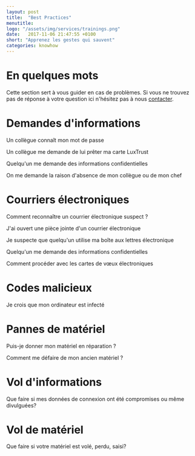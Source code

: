 ```yaml
---
layout: post
title:  "Best Practices"
menutitle:  
logo: "/assets/img/services/trainings.png"
date:   2017-11-06 21:47:55 +0100
short: "Apprenez les gestes qui sauvent"
categories: knowhow
---
```

# En quelques mots
Cette section sert à vous guider en cas de problèmes. Si vous ne trouvez pas de réponse à votre question ici n'hésitez pas à nous [contacter](mailto:info@cases.lu?subject=best%20bractice%20missing).

# Demandes d'informations
Un collègue connaît mon mot de passe

Un collègue me demande de lui prêter ma carte LuxTrust

Quelqu'un me demande des informations confidentielles

On me demande la raison d'absence de mon collègue ou de mon chef

# Courriers électroniques
Comment reconnaître un courrier électronique suspect ?

J'ai ouvert une pièce jointe d'un courrier électronique

Je suspecte que quelqu'un utilise ma boîte aux lettres électronique

Quelqu'un me demande des informations confidentielles

Comment procéder avec les cartes de vœux électroniques

# Codes malicieux
Je crois que mon ordinateur est infecté

# Pannes de matériel
Puis-je donner mon matériel en réparation ?

Comment me défaire de mon ancien matériel ?

# Vol d'informations
Que faire si mes données de connexion ont été compromises ou même divulguées?

# Vol de matériel
Que faire si votre matériel est volé, perdu, saisi?
